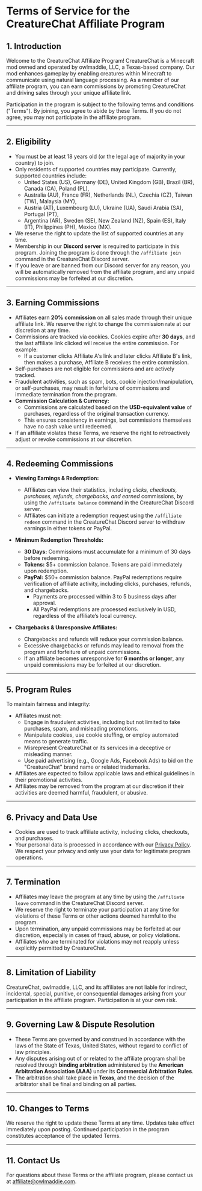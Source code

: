 # Terms of Service for the CreatureChat Affiliate Program

## 1. Introduction
Welcome to the CreatureChat Affiliate Program! CreatureChat is a Minecraft mod owned and operated
by owlmaddie, LLC, a Texas-based company. Our mod enhances gameplay by enabling creatures within
Minecraft to communicate using natural language processing. As a member of our affiliate program,
you can earn commissions by promoting CreatureChat and driving sales through your unique affiliate
link.

Participation in the program is subject to the following terms and conditions ("Terms"). By
joining, you agree to abide by these Terms. If you do not agree, you may not participate in
the affiliate program.

---

## 2. Eligibility
- You must be at least 18 years old (or the legal age of majority in your country) to join.
- Only residents of supported countries may participate. Currently, supported countries include:
  - United States (US), Germany (DE), United Kingdom (GB), Brazil (BR), Canada (CA), Poland (PL),
  - Australia (AU), France (FR), Netherlands (NL), Czechia (CZ), Taiwan (TW), Malaysia (MY),
  - Austria (AT), Luxembourg (LU), Ukraine (UA), Saudi Arabia (SA), Portugal (PT),
  - Argentina (AR), Sweden (SE), New Zealand (NZ), Spain (ES), Italy (IT), Philippines (PH), Mexico (MX).
- We reserve the right to update the list of supported countries at any time.
- Membership in our **Discord server** is required to participate in this program. Joining the program is done through the `/affiliate join` command in the CreatureChat Discord server.
- If you leave or are banned from our Discord server for any reason, you will be automatically removed from the affiliate program, and any unpaid commissions may be forfeited at our discretion.

---

## 3. Earning Commissions
- Affiliates earn **20% commission** on all sales made through their unique affiliate link. We reserve the right to change the commission rate at our discretion at any time.
- Commissions are tracked via cookies. Cookies expire after **30 days**, and the last affiliate link clicked will receive the entire commission. For example:
  - If a customer clicks Affiliate A's link and later clicks Affiliate B's link, then makes a purchase, Affiliate B receives the entire commission.
- Self-purchases are not eligible for commissions and are actively tracked.
- Fraudulent activities, such as spam, bots, cookie injection/manipulation, or self-purchases, may result in forfeiture of commissions and immediate termination from the program.
- **Commission Calculation & Currency:**
  - Commissions are calculated based on the **USD-equivalent value** of purchases, regardless of the original transaction currency.
  - This ensures consistency in earnings, but commissions themselves have no cash value until redeemed.
- If an affiliate violates these Terms, we reserve the right to retroactively adjust or revoke commissions at our discretion.

---

## 4. Redeeming Commissions
- **Viewing Earnings & Redemption:**
  - Affiliates can view their statistics, including *clicks, checkouts, purchases, refunds, chargebacks, and earned* commissions, by using the `/affiliate balance` command in the CreatureChat Discord server.
  - Affiliates can initiate a redemption request using the `/affiliate redeem` command in the CreatureChat Discord server to withdraw earnings in either tokens or PayPal.

- **Minimum Redemption Thresholds:**
  - **30 Days:** Commissions must accumulate for a minimum of 30 days before redeeming. 
  - **Tokens:** $5+ commission balance. Tokens are paid immediately upon redemption.
  - **PayPal:** $50+ commission balance. PayPal redemptions require verification of affiliate activity, including clicks, purchases, refunds, and chargebacks.
    - Payments are processed within 3 to 5 business days after approval.
    - All PayPal redemptions are processed exclusively in USD, regardless of the affiliate’s local currency.

- **Chargebacks & Unresponsive Affiliates:**
  - Chargebacks and refunds will reduce your commission balance.
  - Excessive chargebacks or refunds may lead to removal from the program and forfeiture of unpaid commissions.
  - If an affiliate becomes unresponsive for **6 months or longer**, any unpaid commissions may be forfeited at our discretion.

---

## 5. Program Rules
To maintain fairness and integrity:
- Affiliates must not:
  - Engage in fraudulent activities, including but not limited to fake purchases, spam, and misleading promotions.
  - Manipulate cookies, use cookie stuffing, or employ automated means to generate traffic.
  - Misrepresent CreatureChat or its services in a deceptive or misleading manner.
  - Use paid advertising (e.g., Google Ads, Facebook Ads) to bid on the "CreatureChat" brand name or related trademarks.
- Affiliates are expected to follow applicable laws and ethical guidelines in their promotional activities.
- Affiliates may be removed from the program at our discretion if their activities are deemed harmful, fraudulent, or abusive.

---

## 6. Privacy and Data Use
- Cookies are used to track affiliate activity, including clicks, checkouts, and purchases.
- Your personal data is processed in accordance with our [Privacy Policy](PRIVACY.md). We respect your privacy and only use your data for legitimate program operations.

---

## 7. Termination
- Affiliates may leave the program at any time by using the `/affiliate leave` command in the CreatureChat Discord server.
- We reserve the right to terminate your participation at any time for violations of these Terms or other actions deemed harmful to the program.
- Upon termination, any unpaid commissions may be forfeited at our discretion, especially in cases of fraud, abuse, or policy violations.
- Affiliates who are terminated for violations may not reapply unless explicitly permitted by CreatureChat.

---

## 8. Limitation of Liability
CreatureChat, owlmaddie, LLC, and its affiliates are not liable for indirect, incidental, special, punitive, or consequential damages
arising from your participation in the affiliate program. Participation is at your own risk.

---

## 9. Governing Law & Dispute Resolution
- These Terms are governed by and construed in accordance with the laws of the State of Texas, United States, without regard to conflict of law principles.
- Any disputes arising out of or related to the affiliate program shall be resolved through **binding arbitration** administered by the **American Arbitration Association (AAA)** under its **Commercial Arbitration Rules**.
- The arbitration shall take place in **Texas**, and the decision of the arbitrator shall be final and binding on all parties.

---

## 10. Changes to Terms
We reserve the right to update these Terms at any time. Updates take effect immediately upon posting. Continued participation in the program constitutes acceptance of the updated Terms.

---

## 11. Contact Us
For questions about these Terms or the affiliate program, please contact us at [affiliate@owlmaddie.com](mailto:affiliate@owlmaddie.com).
